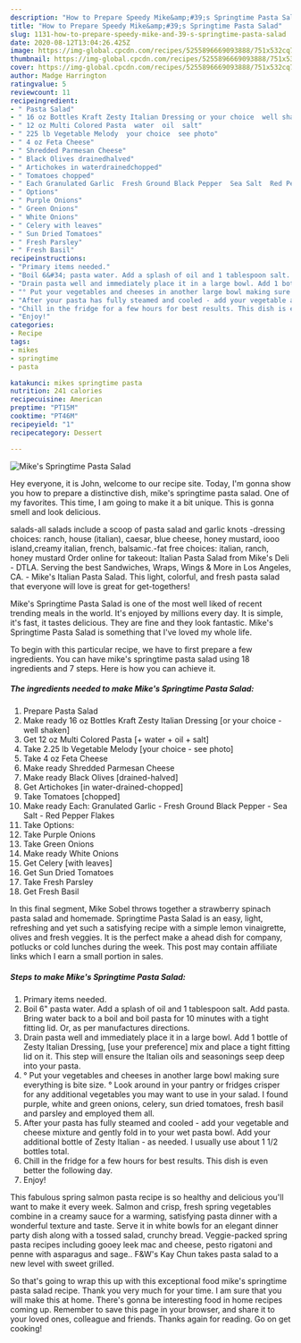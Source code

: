 ```yaml
---
description: "How to Prepare Speedy Mike&amp;#39;s Springtime Pasta Salad"
title: "How to Prepare Speedy Mike&amp;#39;s Springtime Pasta Salad"
slug: 1131-how-to-prepare-speedy-mike-and-39-s-springtime-pasta-salad
date: 2020-08-12T13:04:26.425Z
image: https://img-global.cpcdn.com/recipes/5255896669093888/751x532cq70/mikes-springtime-pasta-salad-recipe-main-photo.jpg
thumbnail: https://img-global.cpcdn.com/recipes/5255896669093888/751x532cq70/mikes-springtime-pasta-salad-recipe-main-photo.jpg
cover: https://img-global.cpcdn.com/recipes/5255896669093888/751x532cq70/mikes-springtime-pasta-salad-recipe-main-photo.jpg
author: Madge Harrington
ratingvalue: 5
reviewcount: 11
recipeingredient:
- " Pasta Salad"
- " 16 oz Bottles Kraft Zesty Italian Dressing or your choice  well shaken"
- " 12 oz Multi Colored Pasta  water  oil  salt"
- " 225 lb Vegetable Melody  your choice  see photo"
- " 4 oz Feta Cheese"
- " Shredded Parmesan Cheese"
- " Black Olives drainedhalved"
- " Artichokes in waterdrainedchopped"
- " Tomatoes chopped"
- " Each Granulated Garlic  Fresh Ground Black Pepper  Sea Salt  Red Pepper Flakes"
- " Options"
- " Purple Onions"
- " Green Onions"
- " White Onions"
- " Celery with leaves"
- " Sun Dried Tomatoes"
- " Fresh Parsley"
- " Fresh Basil"
recipeinstructions:
- "Primary items needed."
- "Boil 6&#34; pasta water. Add a splash of oil and 1 tablespoon salt. Add pasta. Bring water back to a boil and boil pasta for 10 minutes with a tight fitting lid. Or, as per manufactures directions."
- "Drain pasta well and immediately place it in a large bowl. Add 1 bottle of Zesty Italian Dressing, [use your preference] mix and place a tight fitting lid on it. This step will ensure the Italian oils and seasonings seep deep into your pasta."
- "° Put your vegetables and cheeses in another large bowl making sure everything is bite size.                                 ° Look around in your pantry or fridges crisper for any additional vegetables you may want to use in your salad. I found purple, white and green onions, celery, sun dried tomatoes, fresh basil and parsley and employed them all."
- "After your pasta has fully steamed and cooled - add your vegetable and cheese mixture and gently fold in to your wet pasta bowl. Add your additional bottle of Zesty Italian - as needed. I usually use about 1 1/2 bottles total."
- "Chill in the fridge for a few hours for best results. This dish is even better the following day."
- "Enjoy!"
categories:
- Recipe
tags:
- mikes
- springtime
- pasta

katakunci: mikes springtime pasta 
nutrition: 241 calories
recipecuisine: American
preptime: "PT15M"
cooktime: "PT46M"
recipeyield: "1"
recipecategory: Dessert

---
```



![Mike&#39;s Springtime Pasta Salad](https://img-global.cpcdn.com/recipes/5255896669093888/751x532cq70/mikes-springtime-pasta-salad-recipe-main-photo.jpg)

Hey everyone, it is John, welcome to our recipe site. Today, I'm gonna show you how to prepare a distinctive dish, mike&#39;s springtime pasta salad. One of my favorites. This time, I am going to make it a bit unique. This is gonna smell and look delicious.

salads-all salads include a scoop of pasta salad and garlic knots -dressing choices: ranch, house (italian), caesar, blue cheese, honey mustard, iooo island,creamy italian, french, balsamic.-fat free choices: italian, ranch, honey mustard Order online for takeout: Italian Pasta Salad from Mike&#39;s Deli - DTLA. Serving the best Sandwiches, Wraps, Wings &amp; More in Los Angeles, CA. - Mike&#39;s Italian Pasta Salad. This light, colorful, and fresh pasta salad that everyone will love is great for get-togethers!

Mike&#39;s Springtime Pasta Salad is one of the most well liked of recent trending meals in the world. It's enjoyed by millions every day. It is simple, it's fast, it tastes delicious. They are fine and they look fantastic. Mike&#39;s Springtime Pasta Salad is something that I've loved my whole life.


To begin with this particular recipe, we have to first prepare a few ingredients. You can have mike&#39;s springtime pasta salad using 18 ingredients and 7 steps. Here is how you can achieve it.

<!--inarticleads1-->

##### The ingredients needed to make Mike&#39;s Springtime Pasta Salad:

1. Prepare  Pasta Salad
1. Make ready  16 oz Bottles Kraft Zesty Italian Dressing [or your choice - well shaken]
1. Get  12 oz Multi Colored Pasta [+ water + oil + salt]
1. Take  2.25 lb Vegetable Melody  [your choice - see photo]
1. Take  4 oz Feta Cheese
1. Make ready  Shredded Parmesan Cheese
1. Make ready  Black Olives [drained-halved]
1. Get  Artichokes [in water-drained-chopped]
1. Take  Tomatoes [chopped]
1. Make ready  Each: Granulated Garlic - Fresh Ground Black Pepper - Sea Salt - Red Pepper Flakes
1. Take  Options:
1. Take  Purple Onions
1. Take  Green Onions
1. Make ready  White Onions
1. Get  Celery [with leaves]
1. Get  Sun Dried Tomatoes
1. Take  Fresh Parsley
1. Get  Fresh Basil


In this final segment, Mike Sobel throws together a strawberry spinach pasta salad and homemade. Springtime Pasta Salad is an easy, light, refreshing and yet such a satisfying recipe with a simple lemon vinaigrette, olives and fresh veggies. It is the perfect make a ahead dish for company, potlucks or cold lunches during the week. This post may contain affiliate links which I earn a small portion in sales. 

<!--inarticleads2-->

##### Steps to make Mike&#39;s Springtime Pasta Salad:

1. Primary items needed.
1. Boil 6&#34; pasta water. Add a splash of oil and 1 tablespoon salt. Add pasta. Bring water back to a boil and boil pasta for 10 minutes with a tight fitting lid. Or, as per manufactures directions.
1. Drain pasta well and immediately place it in a large bowl. Add 1 bottle of Zesty Italian Dressing, [use your preference] mix and place a tight fitting lid on it. This step will ensure the Italian oils and seasonings seep deep into your pasta.
1. ° Put your vegetables and cheeses in another large bowl making sure everything is bite size.                                 ° Look around in your pantry or fridges crisper for any additional vegetables you may want to use in your salad. I found purple, white and green onions, celery, sun dried tomatoes, fresh basil and parsley and employed them all.
1. After your pasta has fully steamed and cooled - add your vegetable and cheese mixture and gently fold in to your wet pasta bowl. Add your additional bottle of Zesty Italian - as needed. I usually use about 1 1/2 bottles total.
1. Chill in the fridge for a few hours for best results. This dish is even better the following day.
1. Enjoy!


This fabulous spring salmon pasta recipe is so healthy and delicious you&#39;ll want to make it every week. Salmon and crisp, fresh spring vegetables combine in a creamy sauce for a warming, satisfying pasta dinner with a wonderful texture and taste. Serve it in white bowls for an elegant dinner party dish along with a tossed salad, crunchy bread. Veggie-packed spring pasta recipes including gooey leek mac and cheese, pesto rigatoni and penne with asparagus and sage.. F&amp;W&#39;s Kay Chun takes pasta salad to a new level with sweet grilled. 

So that's going to wrap this up with this exceptional food mike&#39;s springtime pasta salad recipe. Thank you very much for your time. I am sure that you will make this at home. There's gonna be interesting food in home recipes coming up. Remember to save this page in your browser, and share it to your loved ones, colleague and friends. Thanks again for reading. Go on get cooking!
